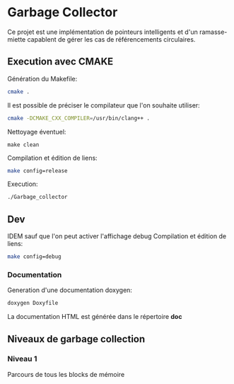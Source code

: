 # Garbage Collector
Ce projet est une implémentation de pointeurs intelligents et d'un ramasse-miette capablent de gérer les cas de référencements circulaires.

## Execution avec CMAKE
Génération du Makefile:
```sh
cmake .
```
Il est possible de préciser le compilateur que l'on souhaite utiliser:
```sh
cmake -DCMAKE_CXX_COMPILER=/usr/bin/clang++ .
```
Nettoyage éventuel:
```
make clean
```
Compilation et édition de liens:
```sh
make config=release
```
Execution:
```sh
./Garbage_collector
```
## Dev
IDEM sauf que l'on peut activer l'affichage debug
Compilation et édition de liens:
```sh
make config=debug
```

### Documentation

Generation d'une documentation doxygen:
```sh
doxygen Doxyfile
```
La documentation HTML est générée dans le répertoire **doc**


## Niveaux de garbage collection
### Niveau 1
Parcours de tous les blocks de mémoire 

